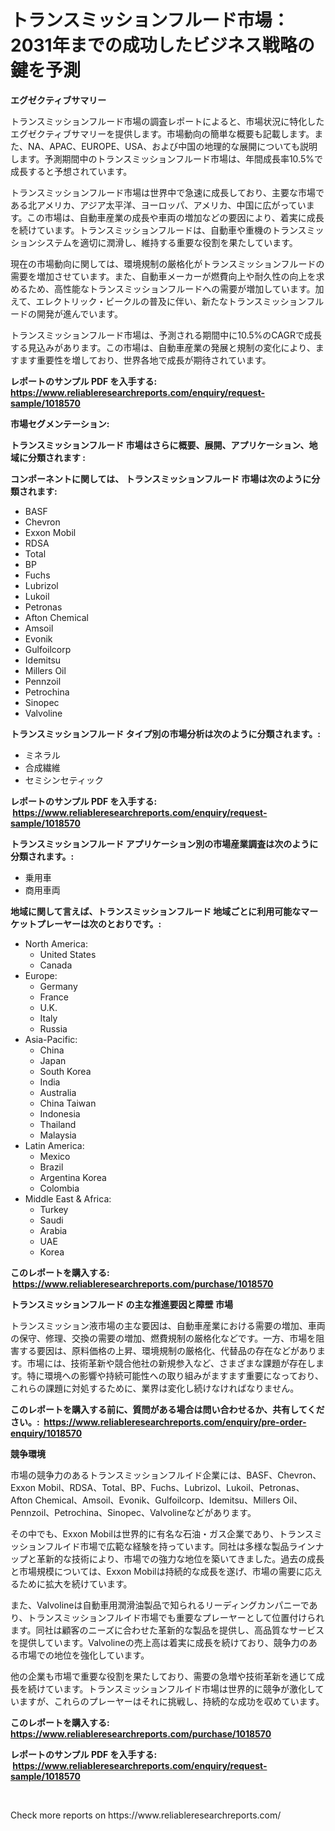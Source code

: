 <p><h1>トランスミッションフルード市場：2031年までの成功したビジネス戦略の鍵を予測</h1></p><p><strong>エグゼクティブサマリー</strong></p>
<p><p>トランスミッションフルード市場の調査レポートによると、市場状況に特化したエグゼクティブサマリーを提供します。市場動向の簡単な概要も記載します。また、NA、APAC、EUROPE、USA、および中国の地理的な展開についても説明します。予測期間中のトランスミッションフルード市場は、年間成長率10.5%で成長すると予想されています。</p><p>トランスミッションフルード市場は世界中で急速に成長しており、主要な市場である北アメリカ、アジア太平洋、ヨーロッパ、アメリカ、中国に広がっています。この市場は、自動車産業の成長や車両の増加などの要因により、着実に成長を続けています。トランスミッションフルードは、自動車や重機のトランスミッションシステムを適切に潤滑し、維持する重要な役割を果たしています。</p><p>現在の市場動向に関しては、環境規制の厳格化がトランスミッションフルードの需要を増加させています。また、自動車メーカーが燃費向上や耐久性の向上を求めるため、高性能なトランスミッションフルードへの需要が増加しています。加えて、エレクトリック・ビークルの普及に伴い、新たなトランスミッションフルードの開発が進んでいます。</p><p>トランスミッションフルード市場は、予測される期間中に10.5%のCAGRで成長する見込みがあります。この市場は、自動車産業の発展と規制の変化により、ますます重要性を増しており、世界各地で成長が期待されています。</p></p>
<p><strong>レポートのサンプル PDF を入手する: <a href="https://www.reliableresearchreports.com/enquiry/request-sample/1018570">https://www.reliableresearchreports.com/enquiry/request-sample/1018570</a></strong></p>
<p><strong>市場セグメンテーション:</strong></p>
<p><strong> トランスミッションフルード 市場はさらに概要、展開、アプリケーション、地域に分類されます :</strong></p>
<p><strong>コンポーネントに関しては、 トランスミッションフルード 市場は次のように分類されます: &nbsp;</strong></p>
<p><ul><li>BASF</li><li>Chevron</li><li>Exxon Mobil</li><li>RDSA</li><li>Total</li><li>BP</li><li>Fuchs</li><li>Lubrizol</li><li>Lukoil</li><li>Petronas</li><li>Afton Chemical</li><li>Amsoil</li><li>Evonik</li><li>Gulfoilcorp</li><li>Idemitsu</li><li>Millers Oil</li><li>Pennzoil</li><li>Petrochina</li><li>Sinopec</li><li>Valvoline</li></ul></p>
<p><strong> トランスミッションフルード タイプ別の市場分析は次のように分類されます。:</strong></p>
<p><ul><li>ミネラル</li><li>合成繊維</li><li>セミシンセティック</li></ul></p>
<p><strong>レポートのサンプル PDF を入手する: &nbsp;<a href="https://www.reliableresearchreports.com/enquiry/request-sample/1018570">https://www.reliableresearchreports.com/enquiry/request-sample/1018570</a></strong></p>
<p><strong> トランスミッションフルード アプリケーション別の市場産業調査は次のように分類されます。:</strong></p>
<p><ul><li>乗用車</li><li>商用車両</li></ul></p>
<p><strong>地域に関して言えば、トランスミッションフルード 地域ごとに利用可能なマーケットプレーヤーは次のとおりです。:</strong></p>
<p><ul>
    <li>
        North America:
        <ul>
            <li>United States</li>
            <li>Canada</li>
        </ul>
    </li>
    <li>
        Europe:
        <ul>
            <li>Germany</li>
            <li>France</li>
            <li>U.K.</li>
            <li>Italy</li>
            <li>Russia</li>
        </ul>
    </li>
    <li>
        Asia-Pacific:
        <ul>
            <li>China</li>
            <li>Japan</li>
            <li>South Korea</li>
            <li>India</li>
            <li>Australia</li>
            <li>China Taiwan</li>
            <li>Indonesia</li>
            <li>Thailand</li>
            <li>Malaysia</li>
        </ul>
    </li>
    <li>
        Latin America:
        <ul>
            <li>Mexico</li>
            <li>Brazil</li>
            <li>Argentina Korea</li>
            <li>Colombia</li>
        </ul>
    </li>
    <li>
        Middle East & Africa:
        <ul>
            <li>Turkey</li>
            <li>Saudi</li>
            <li>Arabia</li>
            <li>UAE</li>
            <li>Korea</li>
        </ul>
    </li>
    </ul></p>
<p><strong>このレポートを購入する: &nbsp;<a href="https://www.reliableresearchreports.com/purchase/1018570">https://www.reliableresearchreports.com/purchase/1018570</a></strong></p>
<p><strong>トランスミッションフルード の主な推進要因と障壁 市場</strong></p>
<p><p>トランスミッション液市場の主な要因は、自動車産業における需要の増加、車両の保守、修理、交換の需要の増加、燃費規制の厳格化などです。一方、市場を阻害する要因は、原料価格の上昇、環境規制の厳格化、代替品の存在などがあります。市場には、技術革新や競合他社の新規参入など、さまざまな課題が存在します。特に環境への影響や持続可能性への取り組みがますます重要になっており、これらの課題に対処するために、業界は変化し続けなければなりません。</p></p>
<p><strong>このレポートを購入する前に、質問がある場合は問い合わせるか、共有してください。:&nbsp; <a href="https://www.reliableresearchreports.com/enquiry/pre-order-enquiry/1018570">https://www.reliableresearchreports.com/enquiry/pre-order-enquiry/1018570</a></strong></p>
<p><strong>競争環境</strong></p>
<p><p>市場の競争力のあるトランスミッションフルイド企業には、BASF、Chevron、Exxon Mobil、RDSA、Total、BP、Fuchs、Lubrizol、Lukoil、Petronas、Afton Chemical、Amsoil、Evonik、Gulfoilcorp、Idemitsu、Millers Oil、Pennzoil、Petrochina、Sinopec、Valvolineなどがあります。</p><p>その中でも、Exxon Mobilは世界的に有名な石油・ガス企業であり、トランスミッションフルイド市場で広範な経験を持っています。同社は多様な製品ラインナップと革新的な技術により、市場での強力な地位を築いてきました。過去の成長と市場規模については、Exxon Mobilは持続的な成長を遂げ、市場の需要に応えるために拡大を続けています。</p><p>また、Valvolineは自動車用潤滑油製品で知られるリーディングカンパニーであり、トランスミッションフルイド市場でも重要なプレーヤーとして位置付けられます。同社は顧客のニーズに合わせた革新的な製品を提供し、高品質なサービスを提供しています。Valvolineの売上高は着実に成長を続けており、競争力のある市場での地位を強化しています。</p><p>他の企業も市場で重要な役割を果たしており、需要の急増や技術革新を通じて成長を続けています。トランスミッションフルイド市場は世界的に競争が激化していますが、これらのプレーヤーはそれに挑戦し、持続的な成功を収めています。</p></p>
<p><strong>このレポートを購入する: &nbsp; <a href="https://www.reliableresearchreports.com/purchase/1018570">https://www.reliableresearchreports.com/purchase/1018570</a></strong></p>
<p><strong>レポートのサンプル PDF を入手する: &nbsp;<a href="https://www.reliableresearchreports.com/enquiry/request-sample/1018570">https://www.reliableresearchreports.com/enquiry/request-sample/1018570</a></strong><strong></strong></p>
<p>&nbsp;</p>
<p>Check more reports on https://www.reliableresearchreports.com/</p>